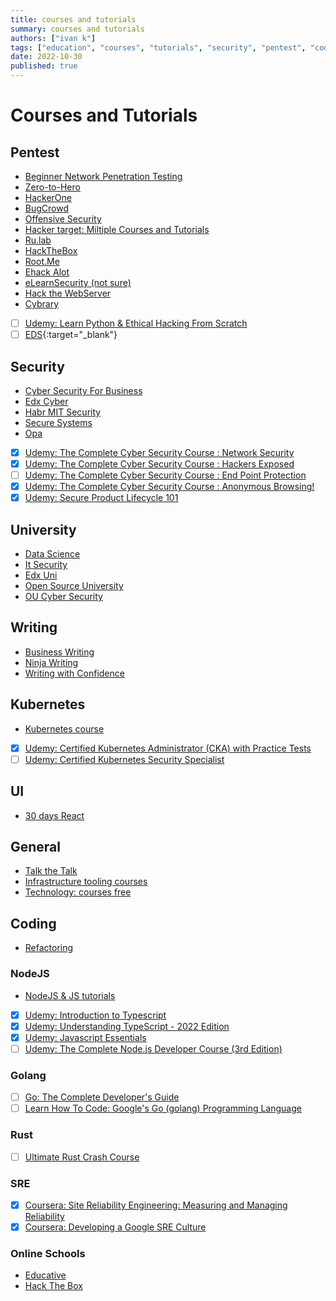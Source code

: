 ```yaml
---
title: courses and tutorials
summary: courses and tutorials
authors: ["ivan k"]
tags: ["education", "courses", "tutorials", "security", "pentest", "coding", "completed", "udemy"]
date: 2022-10-30
published: true
---
```


# Courses and Tutorials

## Pentest

- [Beginner Network Penetration Testing](https://www.youtube.com/watch?v=WnN6dbos5u8)
- [Zero-to-Hero](https://www.thecybermentor.com/zero-to-hero-pentesting)
- [HackerOne](https://hackerone.com/hacker_dashboard/overview/learn_how_to_hack)
- [BugCrowd](https://www.bugcrowd.com/hackers/bugcrowd-university/)
- [Offensive Security](https://www.offensive-security.com/)
- [Hacker target: Miltiple Courses and Tutorials ](https://hackertarget.com/research/)
- [Ru.lab](https://lab.pentestit.ru/)
- [HackTheBox](https://www.hackthebox.eu/individuals)
- [Root.Me](https://www.root-me.org/?lang=en)
- [Ehack Alot](https://academy.ehacking.net/courses)
- [eLearnSecurity (not sure)](https://www.elearnsecurity.com/training_paths/)
- [Hack the WebServer](https://www.guru99.com/how-to-hack-web-server.html)
- [Cybrary](https://www.cybrary.it/)
- [ ] [Udemy: Learn Python & Ethical Hacking From Scratch](https://www.udemy.com/course/learn-python-and-ethical-hacking-from-scratch/learn/lecture/10800892?start=0)
- [ ] [EDS](https://www.edx.org/course){:target="_blank"}

## Security

- [Cyber Security For Business](https://www.coursera.org/specializations/cyber-security-business)
- [Edx Cyber](https://www.edx.org/course?search_query=cyber)
- [Habr MIT Security](https://habr.com/ru/company/ua-hosting/blog/427763/)
- [Secure Systems](https://ocw.mit.edu/courses/electrical-engineering-and-computer-science/6-858-computer-systems-security-fall-2014/)
- [Opa](https://academy.styra.com/courses/opa-rego)
- [X] [Udemy: The Complete Cyber Security Course : Network Security](https://www.udemy.com/course/network-security-course/)
- [X] [Udemy: The Complete Cyber Security Course : Hackers Exposed](https://www.udemy.com/course/the-complete-internet-security-privacy-course-volume-1)
- [ ] [Udemy: The Complete Cyber Security Course : End Point Protection](https://www.udemy.com/course/the-complete-cyber-security-course-end-point-protection/)
- [X] [Udemy: The Complete Cyber Security Course : Anonymous Browsing!](https://www.udemy.com/course/the-complete-cyber-security-course-anonymous-browsing/)
- [X] [Udemy: Secure Product Lifecycle 101](https://www.udemy.com/course/secure-product-lifecycle-101/)

## University

- [Data Science](https://london.ac.uk/courses/data-science-msc)
- [It Security](https://london.ac.uk/courses/information-security)
- [Edx Uni](https://www.elearnsecurity.com/certification/ejpt/)
- [Open Source University](https://github.com/ossu/computer-science#intro-cs)
- [OU Cyber Security](http://www.open.ac.uk/courses/microcredentials/cyber-security-tzfm861)

## Writing

- [Business Writing](https://www.udemy.com/course/business-writing-immersion/)
- [Ninja Writing](https://www.udemy.com/course/ninja-writing-the-four-levels-of-writing-mastery/)
- [Writing with Confidence](https://www.udemy.com/course/writing-for-business/)

## Kubernetes

- [Kubernetes course](https://learnk8s.io/)
- [X] [Udemy: Certified Kubernetes Administrator (CKA) with Practice Tests](https://www.udemy.com/course/certified-kubernetes-administrator-with-practice-tests/)
- [ ] [Udemy: Certified Kubernetes Security Specialist](https://www.udemy.com/course/certified-kubernetes-security-specialist-certification/)

## UI

- [30 days React](https://github.com/fullstackreact/30-days-of-react)

## General

- [Talk the Talk](https://www.open.edu/openlearn/education-development/talk-the-talk/content-section-overview)
- [Infrastructure tooling courses](https://play.instruqt.com/public)
- [Technology: courses free](https://hackr.io/)

## Coding

- [Refactoring](https://refactoring.guru/refactoring)

### NodeJS

- [NodeJS & JS tutorials](https://learn.javascript.ru)
- [X] [Udemy: Introduction to Typescript](https://www.udemy.com/course/typescript/)
- [X] [Udemy: Understanding TypeScript - 2022 Edition](https://www.udemy.com/course/understanding-typescript/)
- [X] [Udemy: Javascript Essentials](https://www.udemy.com/course/javascript-essentials/)
- [ ] [Udemy: The Complete Node.js Developer Course (3rd Edition)](https://www.udemy.com/course/the-complete-nodejs-developer-course-2/)

### Golang

- [ ] [Go: The Complete Developer's Guide](https://www.udemy.com/course/go-the-complete-developers-guide/)
- [ ] [Learn How To Code: Google's Go (golang) Programming Language](https://www.udemy.com/course/learn-how-to-code/)

### Rust

- [ ] [Ultimate Rust Crash Course](https://www.udemy.com/course/ultimate-rust-crash-course/)

### SRE

- [X] [Coursera: Site Reliability Engineering: Measuring and Managing Reliability](https://www.coursera.org/learn/site-reliability-engineering-slos/)
- [X] [Coursera: Developing a Google SRE Culture](https://www.coursera.org/learn/developing-a-google-sre-culture)

### Online Schools

- [Educative](https://www.educative.io/explore)
- [Hack The Box](https://www.hackthebox.com/)
